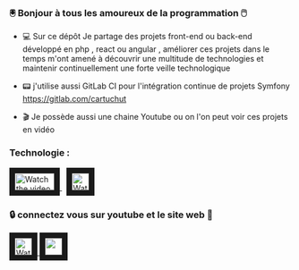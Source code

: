 ### :trackball: Bonjour à tous les amoureux de la programmation :computer_mouse:

- :computer: Sur ce dépôt Je partage des projets front-end ou back-end développé en php , react ou angular , améliorer ces projets dans le temps m'ont amené à découvrir une multitude de technologies et maintenir continuellement une forte veille technologique

- :pager: j'utilise aussi GitLab CI pour l'intégration continue de projets Symfony https://gitlab.com/cartuchut

- :clapper: Je possède aussi une chaine Youtube ou on l'on peut voir ces projets en vidéo

### Technologie :

<a href="https://www.youtube.com/channel/UCFV8c_CzIpVLV5BqbGL_z6A" target="_blank">
 <img width="70" height="30" src="https://upload.wikimedia.org/wikipedia/it/0/0e/Symfony.png" alt="Watch the video" width="240" height="180" border="10" />
</a>&nbsp; 
<a href="https://www.youtube.com/channel/UCFV8c_CzIpVLV5BqbGL_z6A" target="_blank">
 <img width="30" height="30" src="https://images.assetsdelivery.com/compings_v2/digitalbazaar/digitalbazaar2012/digitalbazaar201201639.jpg" alt="Watch the video" width="240" height="180" border="10" />
</a>





### :lock: connectez vous sur youtube et le site web :key:

<a href="https://www.youtube.com/channel/UCFV8c_CzIpVLV5BqbGL_z6A" target="_blank">
 <img width="30" height="30" src="https://cdn.icon-icons.com/icons2/2428/PNG/512/youtube_black_logo_icon_147044.png" alt="Watch the video" width="240" height="180" border="10" />
</a>

<a href="http://goxaweb.free.fr/" target="_blank">
 <img width="30" height="30" src="https://publicdomainvectors.org/photos/WWW-Icon-White-on-Grey.png" alt="" width="240" height="180" border="10"/ >
</a>

